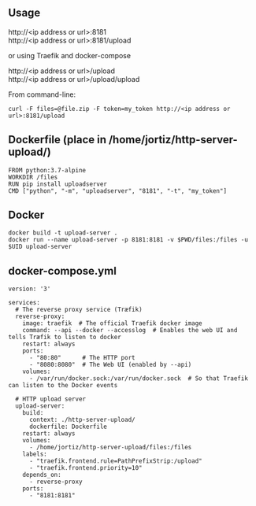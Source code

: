 ## Usage

http://\<ip address or url\>:8181   
http://\<ip address or url\>:8181/upload   

or using Traefik and docker-compose

http://\<ip address or url\>/upload   
http://\<ip address or url\>/upload/upload

From command-line:

    curl -F files=@file.zip -F token=my_token http://<ip address or url>:8181/upload

## Dockerfile (place in /home/jortiz/http-server-upload/)

    FROM python:3.7-alpine
    WORKDIR /files
    RUN pip install uploadserver
    CMD ["python", "-m", "uploadserver", "8181", "-t", "my_token"]


## Docker
`docker build -t upload-server .`   
`docker run --name upload-server -p 8181:8181 -v $PWD/files:/files -u $UID upload-server`

## docker-compose.yml
    
    version: '3'
    
    services:
      # The reverse proxy service (Træfik)
      reverse-proxy:
        image: traefik  # The official Traefik docker image
        command: --api --docker --accesslog  # Enables the web UI and tells Træfik to listen to docker
        restart: always
        ports:
          - "80:80"      # The HTTP port
          - "8080:8080"  # The Web UI (enabled by --api)
        volumes:
          - /var/run/docker.sock:/var/run/docker.sock  # So that Traefik can listen to the Docker events
    
      # HTTP upload server
      upload-server:
        build:
          context: ./http-server-upload/
          dockerfile: Dockerfile
        restart: always
        volumes:
          - /home/jortiz/http-server-upload/files:/files
        labels:
          - "traefik.frontend.rule=PathPrefixStrip:/upload"
          - "traefik.frontend.priority=10"
        depends_on:
          - reverse-proxy
        ports:
          - "8181:8181"
    
